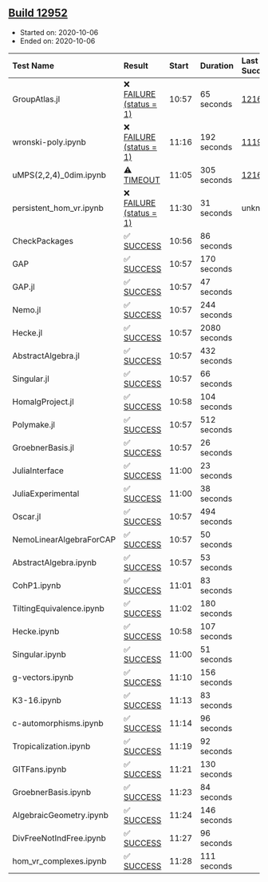 ## [Build 12952](https://oscarci.mathematik.uni-kl.de/job/oscar/12952/)

* Started on: 2020-10-06
* Ended on: 2020-10-06

| Test Name    | Result | Start | Duration | Last Success | First Failure |
|:-------------|:-------|:------|:---------|:-------------|:--------------|
| GroupAtlas.jl | ❌ [FAILURE (status = 1)](https://oscarci.mathematik.uni-kl.de/job/oscar/12952/artifact/logs/build-12952/GroupAtlas.jl.log) | 10:57 | 65 seconds | [12167](https://oscarci.mathematik.uni-kl.de/job/oscar/12167/) | [12168](https://oscarci.mathematik.uni-kl.de/job/oscar/12168/) |
| wronski-poly.ipynb | ❌ [FAILURE (status = 1)](https://oscarci.mathematik.uni-kl.de/job/oscar/12952/artifact/logs/build-12952/wronski-poly.ipynb.log) | 11:16 | 192 seconds | [11192](https://oscarci.mathematik.uni-kl.de/job/oscar/11192/) | [11193](https://oscarci.mathematik.uni-kl.de/job/oscar/11193/) |
| uMPS(2,2,4)_0dim.ipynb | ⚠ [TIMEOUT](https://oscarci.mathematik.uni-kl.de/job/oscar/12952/artifact/logs/build-12952/uMPS-2-2-4-_0dim.ipynb.log) | 11:05 | 305 seconds | [12167](https://oscarci.mathematik.uni-kl.de/job/oscar/12167/) | [12168](https://oscarci.mathematik.uni-kl.de/job/oscar/12168/) |
| persistent_hom_vr.ipynb | ❌ [FAILURE (status = 1)](https://oscarci.mathematik.uni-kl.de/job/oscar/12952/artifact/logs/build-12952/persistent_hom_vr.ipynb.log) | 11:30 | 31 seconds | unknown | unknown |
| CheckPackages | ✅ [SUCCESS](https://oscarci.mathematik.uni-kl.de/job/oscar/12952/artifact/logs/build-12952/CheckPackages.log) | 10:56 | 86 seconds |  |  |
| GAP | ✅ [SUCCESS](https://oscarci.mathematik.uni-kl.de/job/oscar/12952/artifact/logs/build-12952/GAP.log) | 10:57 | 170 seconds |  |  |
| GAP.jl | ✅ [SUCCESS](https://oscarci.mathematik.uni-kl.de/job/oscar/12952/artifact/logs/build-12952/GAP.jl.log) | 10:57 | 47 seconds |  |  |
| Nemo.jl | ✅ [SUCCESS](https://oscarci.mathematik.uni-kl.de/job/oscar/12952/artifact/logs/build-12952/Nemo.jl.log) | 10:57 | 244 seconds |  |  |
| Hecke.jl | ✅ [SUCCESS](https://oscarci.mathematik.uni-kl.de/job/oscar/12952/artifact/logs/build-12952/Hecke.jl.log) | 10:57 | 2080 seconds |  |  |
| AbstractAlgebra.jl | ✅ [SUCCESS](https://oscarci.mathematik.uni-kl.de/job/oscar/12952/artifact/logs/build-12952/AbstractAlgebra.jl.log) | 10:57 | 432 seconds |  |  |
| Singular.jl | ✅ [SUCCESS](https://oscarci.mathematik.uni-kl.de/job/oscar/12952/artifact/logs/build-12952/Singular.jl.log) | 10:57 | 66 seconds |  |  |
| HomalgProject.jl | ✅ [SUCCESS](https://oscarci.mathematik.uni-kl.de/job/oscar/12952/artifact/logs/build-12952/HomalgProject.jl.log) | 10:58 | 104 seconds |  |  |
| Polymake.jl | ✅ [SUCCESS](https://oscarci.mathematik.uni-kl.de/job/oscar/12952/artifact/logs/build-12952/Polymake.jl.log) | 10:57 | 512 seconds |  |  |
| GroebnerBasis.jl | ✅ [SUCCESS](https://oscarci.mathematik.uni-kl.de/job/oscar/12952/artifact/logs/build-12952/GroebnerBasis.jl.log) | 10:57 | 26 seconds |  |  |
| JuliaInterface | ✅ [SUCCESS](https://oscarci.mathematik.uni-kl.de/job/oscar/12952/artifact/logs/build-12952/JuliaInterface.log) | 11:00 | 23 seconds |  |  |
| JuliaExperimental | ✅ [SUCCESS](https://oscarci.mathematik.uni-kl.de/job/oscar/12952/artifact/logs/build-12952/JuliaExperimental.log) | 11:00 | 38 seconds |  |  |
| Oscar.jl | ✅ [SUCCESS](https://oscarci.mathematik.uni-kl.de/job/oscar/12952/artifact/logs/build-12952/Oscar.jl.log) | 10:57 | 494 seconds |  |  |
| NemoLinearAlgebraForCAP | ✅ [SUCCESS](https://oscarci.mathematik.uni-kl.de/job/oscar/12952/artifact/logs/build-12952/NemoLinearAlgebraForCAP.log) | 10:57 | 50 seconds |  |  |
| AbstractAlgebra.ipynb | ✅ [SUCCESS](https://oscarci.mathematik.uni-kl.de/job/oscar/12952/artifact/logs/build-12952/AbstractAlgebra.ipynb.log) | 10:57 | 53 seconds |  |  |
| CohP1.ipynb | ✅ [SUCCESS](https://oscarci.mathematik.uni-kl.de/job/oscar/12952/artifact/logs/build-12952/CohP1.ipynb.log) | 11:01 | 83 seconds |  |  |
| TiltingEquivalence.ipynb | ✅ [SUCCESS](https://oscarci.mathematik.uni-kl.de/job/oscar/12952/artifact/logs/build-12952/TiltingEquivalence.ipynb.log) | 11:02 | 180 seconds |  |  |
| Hecke.ipynb | ✅ [SUCCESS](https://oscarci.mathematik.uni-kl.de/job/oscar/12952/artifact/logs/build-12952/Hecke.ipynb.log) | 10:58 | 107 seconds |  |  |
| Singular.ipynb | ✅ [SUCCESS](https://oscarci.mathematik.uni-kl.de/job/oscar/12952/artifact/logs/build-12952/Singular.ipynb.log) | 11:00 | 51 seconds |  |  |
| g-vectors.ipynb | ✅ [SUCCESS](https://oscarci.mathematik.uni-kl.de/job/oscar/12952/artifact/logs/build-12952/g-vectors.ipynb.log) | 11:10 | 156 seconds |  |  |
| K3-16.ipynb | ✅ [SUCCESS](https://oscarci.mathematik.uni-kl.de/job/oscar/12952/artifact/logs/build-12952/K3-16.ipynb.log) | 11:13 | 83 seconds |  |  |
| c-automorphisms.ipynb | ✅ [SUCCESS](https://oscarci.mathematik.uni-kl.de/job/oscar/12952/artifact/logs/build-12952/c-automorphisms.ipynb.log) | 11:14 | 96 seconds |  |  |
| Tropicalization.ipynb | ✅ [SUCCESS](https://oscarci.mathematik.uni-kl.de/job/oscar/12952/artifact/logs/build-12952/Tropicalization.ipynb.log) | 11:19 | 92 seconds |  |  |
| GITFans.ipynb | ✅ [SUCCESS](https://oscarci.mathematik.uni-kl.de/job/oscar/12952/artifact/logs/build-12952/GITFans.ipynb.log) | 11:21 | 130 seconds |  |  |
| GroebnerBasis.ipynb | ✅ [SUCCESS](https://oscarci.mathematik.uni-kl.de/job/oscar/12952/artifact/logs/build-12952/GroebnerBasis.ipynb.log) | 11:23 | 84 seconds |  |  |
| AlgebraicGeometry.ipynb | ✅ [SUCCESS](https://oscarci.mathematik.uni-kl.de/job/oscar/12952/artifact/logs/build-12952/AlgebraicGeometry.ipynb.log) | 11:24 | 146 seconds |  |  |
| DivFreeNotIndFree.ipynb | ✅ [SUCCESS](https://oscarci.mathematik.uni-kl.de/job/oscar/12952/artifact/logs/build-12952/DivFreeNotIndFree.ipynb.log) | 11:27 | 96 seconds |  |  |
| hom_vr_complexes.ipynb | ✅ [SUCCESS](https://oscarci.mathematik.uni-kl.de/job/oscar/12952/artifact/logs/build-12952/hom_vr_complexes.ipynb.log) | 11:28 | 111 seconds |  |  |
